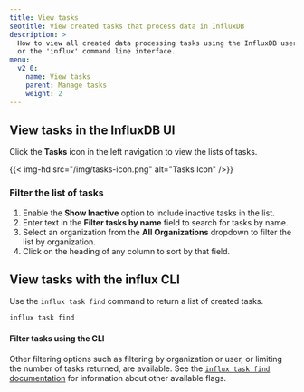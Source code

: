 ```yaml
---
title: View tasks
seotitle: View created tasks that process data in InfluxDB
description: >
  How to view all created data processing tasks using the InfluxDB user interface
  or the 'influx' command line interface.
menu:
  v2_0:
    name: View tasks
    parent: Manage tasks
    weight: 2
---
```


## View tasks in the InfluxDB UI
Click the **Tasks** icon in the left navigation to view the lists of tasks.

{{< img-hd src="/img/tasks-icon.png" alt="Tasks Icon" />}}

### Filter the list of tasks

1. Enable the **Show Inactive** option to include inactive tasks in the list.
2. Enter text in the **Filter tasks by name** field to search for tasks by name.
3. Select an organization from the **All Organizations** dropdown to filter the list by organization.
4. Click on the heading of any column to sort by that field.

## View tasks with the influx CLI
Use the `influx task find` command to return a list of created tasks.

```sh
influx task find
```

#### Filter tasks using the CLI
Other filtering options such as filtering by organization or user,
or limiting the number of tasks returned, are available.
See the [`influx task find` documentation](/v2.0/reference/cli/influx/task/find)
for information about other available flags.

